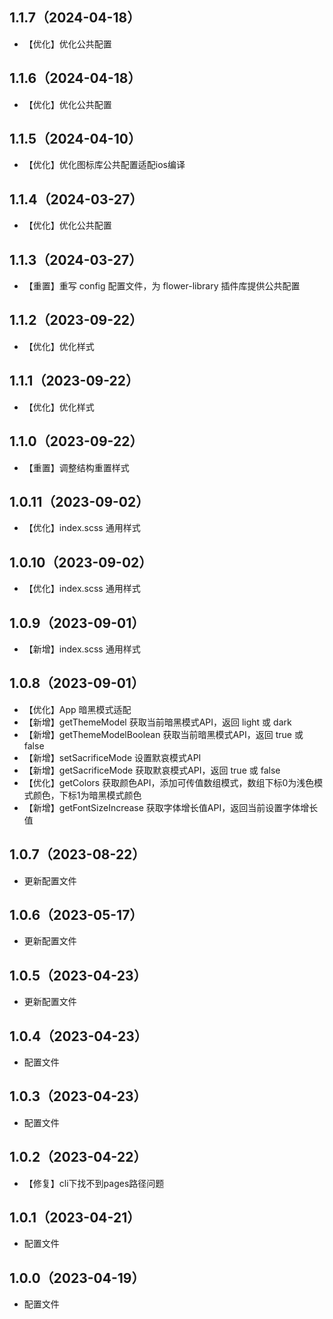 ## 1.1.7（2024-04-18）
- 【优化】优化公共配置
## 1.1.6（2024-04-18）
- 【优化】优化公共配置
## 1.1.5（2024-04-10）
- 【优化】优化图标库公共配置适配ios编译
## 1.1.4（2024-03-27）
- 【优化】优化公共配置
## 1.1.3（2024-03-27）
- 【重置】重写 config 配置文件，为 flower-library 插件库提供公共配置
## 1.1.2（2023-09-22）
- 【优化】优化样式
## 1.1.1（2023-09-22）
- 【优化】优化样式
## 1.1.0（2023-09-22）
- 【重置】调整结构重置样式
## 1.0.11（2023-09-02）
- 【优化】index.scss 通用样式
## 1.0.10（2023-09-02）
- 【优化】index.scss 通用样式
## 1.0.9（2023-09-01）
- 【新增】index.scss 通用样式
## 1.0.8（2023-09-01）
- 【优化】App 暗黑模式适配
- 【新增】getThemeModel 获取当前暗黑模式API，返回 light 或 dark
- 【新增】getThemeModelBoolean 获取当前暗黑模式API，返回 true 或 false
- 【新增】setSacrificeMode 设置默哀模式API
- 【新增】getSacrificeMode 获取默哀模式API，返回 true 或 false 
- 【优化】getColors 获取颜色API，添加可传值数组模式，数组下标0为浅色模式颜色，下标1为暗黑模式颜色
- 【新增】getFontSizeIncrease 获取字体增长值API，返回当前设置字体增长值
## 1.0.7（2023-08-22）
- 更新配置文件
## 1.0.6（2023-05-17）
- 更新配置文件
## 1.0.5（2023-04-23）
- 更新配置文件
## 1.0.4（2023-04-23）
- 配置文件
## 1.0.3（2023-04-23）
- 配置文件
## 1.0.2（2023-04-22）
- 【修复】cli下找不到pages路径问题
## 1.0.1（2023-04-21）
- 配置文件
## 1.0.0（2023-04-19）
- 配置文件
